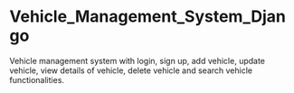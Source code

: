 # Vehicle_Management_System_Django

Vehicle management system with login, sign up, add vehicle, update vehicle, view details of vehicle, delete vehicle and search vehicle functionalities.
